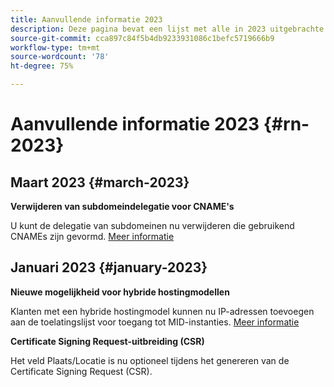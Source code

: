 ```yaml
---
title: Aanvullende informatie 2023
description: Deze pagina bevat een lijst met alle in 2023 uitgebrachte releases van het Configuratiescherm.
source-git-commit: cca897c84f5b4db9233931086c1befc5719666b9
workflow-type: tm+mt
source-wordcount: '78'
ht-degree: 75%

---
```


# Aanvullende informatie 2023 {#rn-2023}

## Maart 2023 {#march-2023}

**Verwijderen van subdomeindelegatie voor CNAME&#39;s**

U kunt de delegatie van subdomeinen nu verwijderen die gebruikend CNAMEs zijn gevormd. [Meer informatie](../subdomains-certificates/using/remove-delegated-subdomains.md)

## Januari 2023 {#january-2023}

**Nieuwe mogelijkheid voor hybride hostingmodellen**

Klanten met een hybride hostingmodel kunnen nu IP-adressen toevoegen aan de toelatingslijst voor toegang tot MID-instanties. [Meer informatie](../instances-settings/using/ip-allow-listing-instance-access.md)

**Certificate Signing Request-uitbreiding (CSR)**

Het veld Plaats/Locatie is nu optioneel tijdens het genereren van de Certificate Signing Request (CSR).
